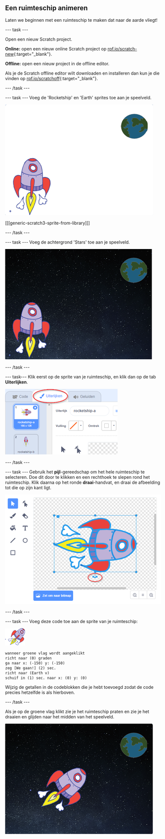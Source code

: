## Een ruimteschip animeren

Laten we beginnen met een ruimteschip te maken dat naar de aarde vliegt!

\--- task \---

Open een nieuw Scratch project.

**Online:** open een nieuw online Scratch project op [rpf.io/scratch-new](http://rpf.io/scratchon){:target="_blank"}.

**Offline:** open een nieuw project in de offline editor.

Als je de Scratch offline editor wilt downloaden en installeren dan kun je die vinden op [rpf.io/scratchoff](http://rpf.io/scratchoff){:target="_blank"}.

\--- /task \---

\--- task \--- Voeg de 'Rocketship' en 'Earth' sprites toe aan je speelveld.

![Rocketship en Earth sprites](images/space-sprites.png)

[[[generic-scratch3-sprite-from-library]]]

\--- /task \---

\--- task \--- Voeg de achtergrond 'Stars' toe aan je speelveld.

![Een ruimteachtergrond](images/space-backdrop.png)

\--- /task \---

\--- task\--- Klik eerst op de sprite van je ruimteschip, en klik dan op de tab **Uiterlijken**.

![Sprite uiterlijk](images/space-costume.png)

\--- /task \---

\--- task \--- Gebruik het **pijl**-gereedschap om het hele ruimteschip te selecteren. Doe dit door te klikken en een rechthoek te slepen rond het ruimteschip. Klik daarna op het ronde **draai**-handvat, en draai de afbeelding tot die op zijn kant ligt.

![Een uiterlijk draaien](images/space-rotate.png)

\--- /task \---

\--- task \--- Voeg deze code toe aan de sprite van je ruimteschip:

![Ruimteschip sprite](images/sprite-spaceship.png)

```blocks3
wanneer groene vlag wordt aangeklikt
richt naar (0) graden
ga naar x: (-150) y: (-150)
zeg [We gaan!] (2) sec.
richt naar (Earth v)
schuif in (1) sec. naar x: (0) y: (0)
```

Wijzig de getallen in de codeblokken die je hebt toevoegd zodat de code precies hetzelfde is als hierboven.

\--- /task \---

Als je op de groene vlag klikt zie je het ruimteschip praten en zie je het draaien en glijden naar het midden van het speelveld.

![Een ruimteschip-animatie testen](images/space-animate-stage.png)